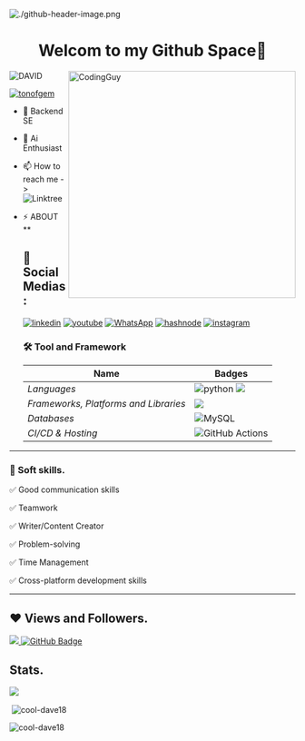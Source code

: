 ![./github-header-image.png](https://private-user-images.githubusercontent.com/191248472/397597870-bea5e859-ced4-46e9-b22e-eb3d48885f1b.png?jwt=eyJhbGciOiJIUzI1NiIsInR5cCI6IkpXVCJ9.eyJpc3MiOiJnaXRodWIuY29tIiwiYXVkIjoicmF3LmdpdGh1YnVzZXJjb250ZW50LmNvbSIsImtleSI6ImtleTUiLCJleHAiOjE3MzQ2NjMzMTAsIm5iZiI6MTczNDY2MzAxMCwicGF0aCI6Ii8xOTEyNDg0NzIvMzk3NTk3ODcwLWJlYTVlODU5LWNlZDQtNDZlOS1iMjJlLWViM2Q0ODg4NWYxYi5wbmc_WC1BbXotQWxnb3JpdGhtPUFXUzQtSE1BQy1TSEEyNTYmWC1BbXotQ3JlZGVudGlhbD1BS0lBVkNPRFlMU0E1M1BRSzRaQSUyRjIwMjQxMjIwJTJGdXMtZWFzdC0xJTJGczMlMkZhd3M0X3JlcXVlc3QmWC1BbXotRGF0ZT0yMDI0MTIyMFQwMjUwMTBaJlgtQW16LUV4cGlyZXM9MzAwJlgtQW16LVNpZ25hdHVyZT1kYjE5NzcyOGFjYmVkYTMyYWFhZGIxN2UwNDFhODEyMDAyMjlkYTc1MzdlNDk1MTk5ZTFkOTdkYjk4NzM1NDhkJlgtQW16LVNpZ25lZEhlYWRlcnM9aG9zdCJ9.3zKQPI2r4J6Bp8d_wDwZNAkeDb7JpD7_7igywLYSEtg)
<h1 align="center">Welcom to my Github Space🚀</h3>
<img align= "right" alt="CodingGuy" width="400" src="https://github.com/cool-dave18/cool-dave18/issues/2#issue-2751846520">
<p align="left"> <img src="https://komarev.com/ghpvc/?username=tonofgem&label=Profile%20views&color=0e75b6&style=flat" alt="DAVID" /> </p>
<p align="left"> <a href="https://twitter.com/tonofgem" target="blank"><img src="https://img.shields.io/twitter/follow/tonofgem?logo=twitter&style=for-the-badge" alt="tonofgem" /></a> </p>

- 🔭 Backend SE

- 🔭 Ai Enthusiast

- 📫 How to reach me -> ![Linktree](https://linktr.ee/tonofgem)

- ⚡ ABOUT **
   ## 🔗 Social Medias:
  [![linkedin]()]()
  [![youtube]()]()
  [![WhatsApp]()]()
  [![hashnode]()]()
  [![instagram]()]()

  ### 🛠 Tool and Framework
  Name | Badges
  --- | --- 
  *Languages*  |  ![python](https://img.shields.io/badge/Python-3776AB?style=for-the-badge&logo=python&logoColor=white) <img src="https://img.shields.io/badge/HTML5-E34F26?style=for-the-badge&logo=html5&logoColor=white" />
  *Frameworks, Platforms and Libraries* | <img src="https://img.shields.io/badge/React-20232A?style=for-the-badge&logo=react&logoColor=61DAFB" />
  *Databases*  | ![MySQL](https://img.shields.io/badge/mysql-%2300f.svg?style=for-the-badge&logo=mysql&logoColor=white)
  *CI/CD & Hosting*   | ![GitHub Actions](https://img.shields.io/badge/github%20actions-%232671E5.svg?style=for-the-badge&logo=githubactions&logoColor=white)
</p> 

<hr>

### 👔 Soft skills.

✅ Good communication skills

✅ Teamwork

✅ Writer/Content Creator

✅ Problem-solving

✅ Time Management

✅ Cross-platform development skills

<hr>

## ❤ Views and Followers.

<a href="https://github.com/cool-dave18/github-profile-views-counter">
    <img src="https://komarev.com/ghpvc/?username=cool-dave18">
</a>
<a href="https://github.com/cool-dave18?tab=followers"><img src="https://img.shields.io/github/followers/cool-dave18?label=Followers&style=social" alt="GitHub Badge"></a>


 <br>
 
## Stats.
 <p><img align="center" src="https://github-readme-stats.vercel.app/api/top-langs/?username=cool-dave18&layout=compact&theme=dark&hide_border=false" /></p>
<p>&nbsp;<img align="center" src="https://github-readme-stats.vercel.app/api?username=cool-dave18&show_icons=true&locale=en&theme=onedark" alt="cool-dave18" /></p>

<p><img align="center" src="https://github-readme-streak-stats.herokuapp.com/?user=cool-dave18&theme=dark" alt="cool-dave18" /></p>
<br/>
